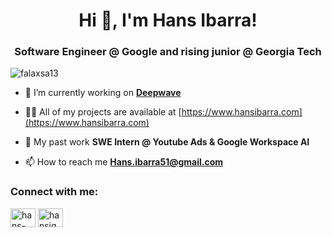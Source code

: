 <h1 align="center">Hi 👋, I'm Hans Ibarra!</h1>
<h3 align="center">Software Engineer @ Google and rising junior @ Georgia Tech </h3>

<p align="left"> <img src="https://komarev.com/ghpvc/?username=falaxsa13&label=Profile%20views&color=0e75b6&style=flat" alt="falaxsa13" /> </p>

- 🔭 I’m currently working on **[Deepwave](https://www.deepwave.dev)**

- 👨‍💻 All of my projects are available at [https://www.hansibarra.com](https://www.hansibarra.com)

- 💬 My past work **SWE Intern @ Youtube Ads & Google Workspace AI**

- 📫 How to reach me **Hans.ibarra51@gmail.com**

<h3 align="left">Connect with me:</h3>
<p align="left">
<a href="https://linkedin.com/in/hans-ibarra" target="blank"><img align="center" src="https://raw.githubusercontent.com/rahuldkjain/github-profile-readme-generator/master/src/images/icons/Social/linked-in-alt.svg" alt="hans-ibarra" height="30" width="40" /></a>
<a href="https://instagram.com/hansibarra13" target="blank"><img align="center" src="https://raw.githubusercontent.com/rahuldkjain/github-profile-readme-generator/master/src/images/icons/Social/instagram.svg" alt="hansiq_04" height="30" width="40" /></a>
</p>
